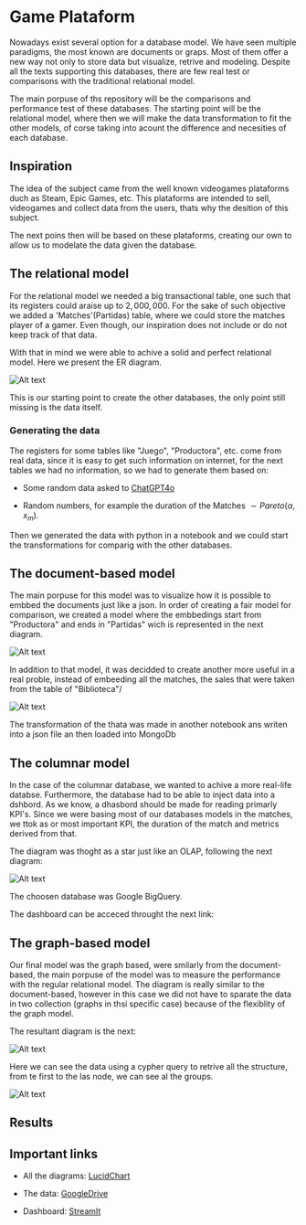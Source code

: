 # Game Plataform

Nowadays exist several option for a database model. We have seen multiple paradigms, the most known are documents or graps. Most of them offer a new way not only to store data but visualize, retrive and modeling. Despite all the texts supporting this databases, there are few real test or comparisons with the traditional relational model. 

The main porpuse of ths repository will be the comparisons and performance test of these databases. The starting point will be the relational model, where then we will make the data transformation to fit the other models, of corse taking into acount the difference and necesities of each database.


## Inspiration

The idea of the subject came from the well known videogames plataforms duch as Steam, Epic Games, etc. This plataforms are intended to sell, videogames and collect data from the users, thats why the desition of this subject. 

The next poins then will be based on these plataforms, creating our own to allow us to modelate the data given the database.



## The relational model

For the relational model we needed a big
transactional table, one such that its registers could araise up to $2,000,000$. 
For the sake of  such objective  we added 
a 'Matches'(Partidas) table, where we could
store the matches player of a gamer. Even though, our inspiration does not include or do not keep track of that data.

With that in mind we were able to achive a solid and perfect relational model. Here we present the ER diagram.

![Alt text](./img/relational.png "Relational")


This is our starting point to create the other databases, the only point still missing is the data itself. 

### Generating the data

The registers for some tables like "Juego", "Productora", etc. come from real data, since it is easy to get such information on internet, for the next tables we had no information, so we had to generate them based on:

* Some random data asked to [ChatGPT4o](https://chatgpt.com/)

* Random numbers, for example the duration of the Matches $\sim Pareto(\alpha, x_m)$. 

Then we generated the data with python in a notebook and we could start the transformations for comparig with the other databases.



## The document-based model

The main porpuse for this model was to visualize how it is possible to embbed the documents just like a json. In order of creating a fair model for comparison, we created a model where the embbedings start from "Productora" and ends in "Partidas" wich is represented in the next diagram.

![Alt text](./img/documental1.png "Documental 1")

In addition to that model, it was decidded to create another more useful in a real proble, instead of embeeding all the matches, the sales that were taken from the table of "Biblioteca"/


![Alt text](./img/documental2.png "Documental 2")

The transformation of the thata was made in another notebook ans writen into a json file an then loaded into MongoDb

## The columnar model

In the case of the columnar database, we wanted to achive a more real-life databse. Furthermore, the database had to be able to inject data into a dshbord. 
As we know, a dhasbord should be made for reading primarly  KPI's. Since we were basing most of our databases models in the matches, we ttok as or most important KPI, the duration of the match and metrics derived from that.

The diagram was thoght as a star just like an OLAP, following the next diagram:

![Alt text](./img/columnar.png "Columnar")

The choosen database was Google BigQuery.


The dashboard can be acceced throught the next link:


## The graph-based model


Our final model was the graph based, were smilarly from the document-based, the main porpuse of the model was to measure the performance with the regular relational model.
The diagram is really similar to the document-based, however in this case we did not have to sparate the data in two collection (graphs in thsi specific case) because of the flexiblity of the graph model.

The resultant diagram is the next:


![Alt text](./img/graph.png "Graph")


Here we can see the data using a cypher query to retrive all the 
structure, from te first to the las node, we can see al the groups.


![Alt text](./img/graph_view.png "Graph View")


## Results



## Important links

* All the diagrams: [LucidChart](https://lucid.app/lucidchart/39fb04d9-5657-41fc-99ce-ea45582cac2f/edit?view_items=pV6HX5HtD7gN&invitationId=inv_2f4114a2-44a8-4965-a86f-53c101ce50cd)

* The data: [GoogleDrive](https://drive.google.com/drive/folders/19umbaGA_sQExJP1HnsQT05GSxlaA7H0b?usp=sharing)

* Dashboard: [StreamIt](hola)

